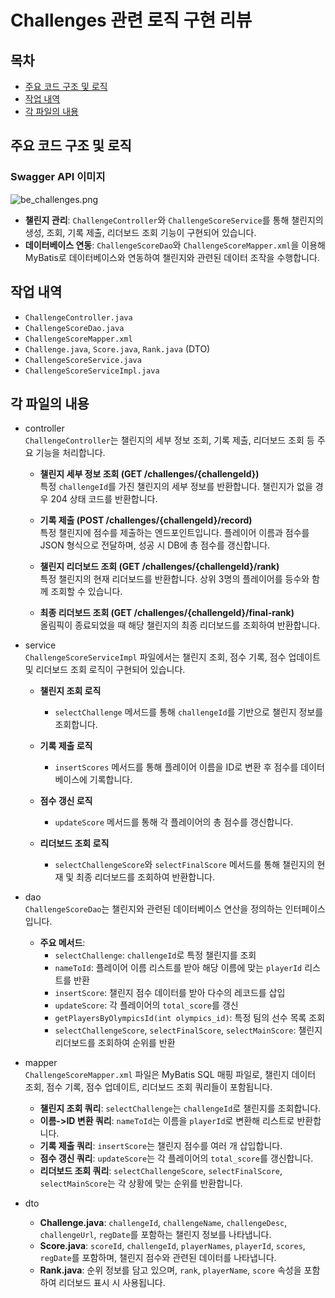 # Challenges 관련 로직 구현 리뷰

## 목차
- [주요 코드 구조 및 로직](#주요-코드-구조-및-로직)
- [작업 내역](#작업-내역)
- [각 파일의 내용](#각-파일의-내용)

## 주요 코드 구조 및 로직

### Swagger API 이미지

![be_challenges.png](../media/backend/be_challenges.png)

- **챌린지 관리**: `ChallengeController`와 `ChallengeScoreService`를 통해 챌린지의 생성, 조회, 기록 제출, 리더보드 조회 기능이 구현되어 있습니다.
- **데이터베이스 연동**: `ChallengeScoreDao`와 `ChallengeScoreMapper.xml`을 이용해 MyBatis로 데이터베이스와 연동하여 챌린지와 관련된 데이터 조작을 수행합니다.

## 작업 내역

- `ChallengeController.java`
- `ChallengeScoreDao.java`
- `ChallengeScoreMapper.xml`
- `Challenge.java`, `Score.java`, `Rank.java` (DTO)
- `ChallengeScoreService.java`
- `ChallengeScoreServiceImpl.java`

## 각 파일의 내용

- controller   
    `ChallengeController`는 챌린지의 세부 정보 조회, 기록 제출, 리더보드 조회 등 주요 기능을 처리합니다.

    - **챌린지 세부 정보 조회 (GET /challenges/{challengeId})**  
        특정 `challengeId`를 가진 챌린지의 세부 정보를 반환합니다. 챌린지가 없을 경우 204 상태 코드를 반환합니다.

    - **기록 제출 (POST /challenges/{challengeId}/record)**  
        특정 챌린지에 점수를 제출하는 엔드포인트입니다. 플레이어 이름과 점수를 JSON 형식으로 전달하며, 성공 시 DB에 총 점수를 갱신합니다.

    - **챌린지 리더보드 조회 (GET /challenges/{challengeId}/rank)**  
        특정 챌린지의 현재 리더보드를 반환합니다. 상위 3명의 플레이어를 등수와 함께 조회할 수 있습니다.

    - **최종 리더보드 조회 (GET /challenges/{challengeId}/final-rank)**  
        올림픽이 종료되었을 때 해당 챌린지의 최종 리더보드를 조회하여 반환합니다.

- service   
    `ChallengeScoreServiceImpl` 파일에서는 챌린지 조회, 점수 기록, 점수 업데이트 및 리더보드 조회 로직이 구현되어 있습니다.

    - **챌린지 조회 로직**  
        - `selectChallenge` 메서드를 통해 `challengeId`를 기반으로 챌린지 정보를 조회합니다.

    - **기록 제출 로직**  
        - `insertScores` 메서드를 통해 플레이어 이름을 ID로 변환 후 점수를 데이터베이스에 기록합니다.

    - **점수 갱신 로직**  
        - `updateScore` 메서드를 통해 각 플레이어의 총 점수를 갱신합니다.

    - **리더보드 조회 로직**  
        - `selectChallengeScore`와 `selectFinalScore` 메서드를 통해 챌린지의 현재 및 최종 리더보드를 조회하여 반환합니다.

- dao   
    `ChallengeScoreDao`는 챌린지와 관련된 데이터베이스 연산을 정의하는 인터페이스입니다. 

    - **주요 메서드**:
        - `selectChallenge`: `challengeId`로 특정 챌린지를 조회
        - `nameToId`: 플레이어 이름 리스트를 받아 해당 이름에 맞는 `playerId` 리스트를 반환
        - `insertScore`: 챌린지 점수 데이터를 받아 다수의 레코드를 삽입
        - `updateScore`: 각 플레이어의 `total_score`를 갱신
        - `getPlayersByOlympicsId(int olympics_id)`: 특정 팀의 선수 목록 조회
        - `selectChallengeScore`, `selectFinalScore`, `selectMainScore`: 챌린지 리더보드를 조회하여 순위를 반환

- mapper   
    `ChallengeScoreMapper.xml` 파일은 MyBatis SQL 매핑 파일로, 챌린지 데이터 조회, 점수 기록, 점수 업데이트, 리더보드 조회 쿼리들이 포함됩니다.

    - **챌린지 조회 쿼리**: `selectChallenge`는 `challengeId`로 챌린지를 조회합니다.
    - **이름->ID 변환 쿼리**: `nameToId`는 이름을 `playerId`로 변환해 리스트로 반환합니다.
    - **기록 제출 쿼리**: `insertScore`는 챌린지 점수를 여러 개 삽입합니다.
    - **점수 갱신 쿼리**: `updateScore`는 각 플레이어의 `total_score`를 갱신합니다.
    - **리더보드 조회 쿼리**: `selectChallengeScore`, `selectFinalScore`, `selectMainScore`는 각 상황에 맞는 순위를 반환합니다.

- dto   
    - **Challenge.java**: `challengeId`, `challengeName`, `challengeDesc`, `challengeUrl`, `regDate`를 포함하는 챌린지 정보를 나타냅니다.
    - **Score.java**: `scoreId`, `challengeId`, `playerNames`, `playerId`, `scores`, `regDate`를 포함하며, 챌린지 점수와 관련된 데이터를 나타냅니다.
    - **Rank.java**: 순위 정보를 담고 있으며, `rank`, `playerName`, `score` 속성을 포함하여 리더보드 표시 시 사용됩니다.